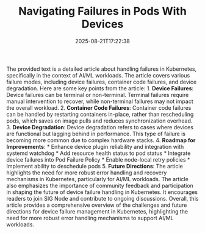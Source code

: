 ﻿---
title: "Navigating Failures in Pods With Devices"
date: "2025-08-21T17:22:38"
category: "Markets"
summary: ""
slug: "navigating failures in pods with devices"
source_urls:
  - "https://kubernetes.io/blog/2025/07/03/navigating-failures-in-pods-with-devices/"
seo:
  title: "Navigating Failures in Pods With Devices | Hash n Hedge"
  description: ""
  keywords: ["news", "markets", "brief"]
---
The provided text is a detailed article about handling failures in Kubernetes, specifically in the context of AI/ML workloads. The article covers various failure modes, including device failures, container code failures, and device degradation.  Here are some key points from the article:  1. **Device Failures**: Device failures can be terminal or non-terminal. Terminal failures require manual intervention to recover, while non-terminal failures may not impact the overall workload. 2. **Container Code Failures**: Container code failures can be handled by restarting containers in-place, rather than rescheduling pods, which saves on image pulls and reduces synchronization overhead. 3. **Device Degradation**: Device degradation refers to cases where devices are functional but lagging behind in performance. This type of failure is becoming more common due to complex hardware stacks. 4. **Roadmap for Improvements**: 	* Enhance device plugin reliability and integration with systemd watchdog 	* Add resource health status to pod status 	* Integrate device failures into Pod Failure Policy 	* Enable node-local retry policies 	* Implement ability to deschedule pods 5. **Future Directions**: The article highlights the need for more robust error handling and recovery mechanisms in Kubernetes, particularly for AI/ML workloads.  The article also emphasizes the importance of community feedback and participation in shaping the future of device failure handling in Kubernetes. It encourages readers to join SIG Node and contribute to ongoing discussions.  Overall, this article provides a comprehensive overview of the challenges and future directions for device failure management in Kubernetes, highlighting the need for more robust error handling mechanisms to support AI/ML workloads. 
